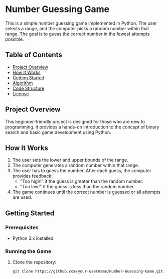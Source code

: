 # Number Guessing Game

This is a simple number guessing game implemented in Python. The user selects a range, and the computer picks a random number within that range. The goal is to guess the correct number in the fewest attempts possible.

## Table of Contents
- [Project Overview](#project-overview)
- [How It Works](#how-it-works)
- [Getting Started](#getting-started)
- [Algorithm](#algorithm)
- [Code Structure](#code-structure)
- [License](#license)

## Project Overview
This beginner-friendly project is designed for those who are new to programming. It provides a hands-on introduction to the concept of binary search and basic game development using Python.

## How It Works
1. The user sets the lower and upper bounds of the range.
2. The computer generates a random number within that range.
3. The user has to guess the number. After each guess, the computer provides feedback:
   - "Too high!" if the guess is greater than the random number.
   - "Too low!" if the guess is less than the random number.
4. The game continues until the correct number is guessed or all attempts are used.

## Getting Started
### Prerequisites
- Python 3.x installed.

### Running the Game
1. Clone the repository:
   ```bash
   git clone https://github.com/your-username/Number-Guessing-Game.git](https://github.com/Ravichandu2003/Python-Small-Projects-Practice/blob/ae7101fe5bc44fe948c04df2824a4a0cbd6b518e/GuessingNumber/GuessingNumber.py
